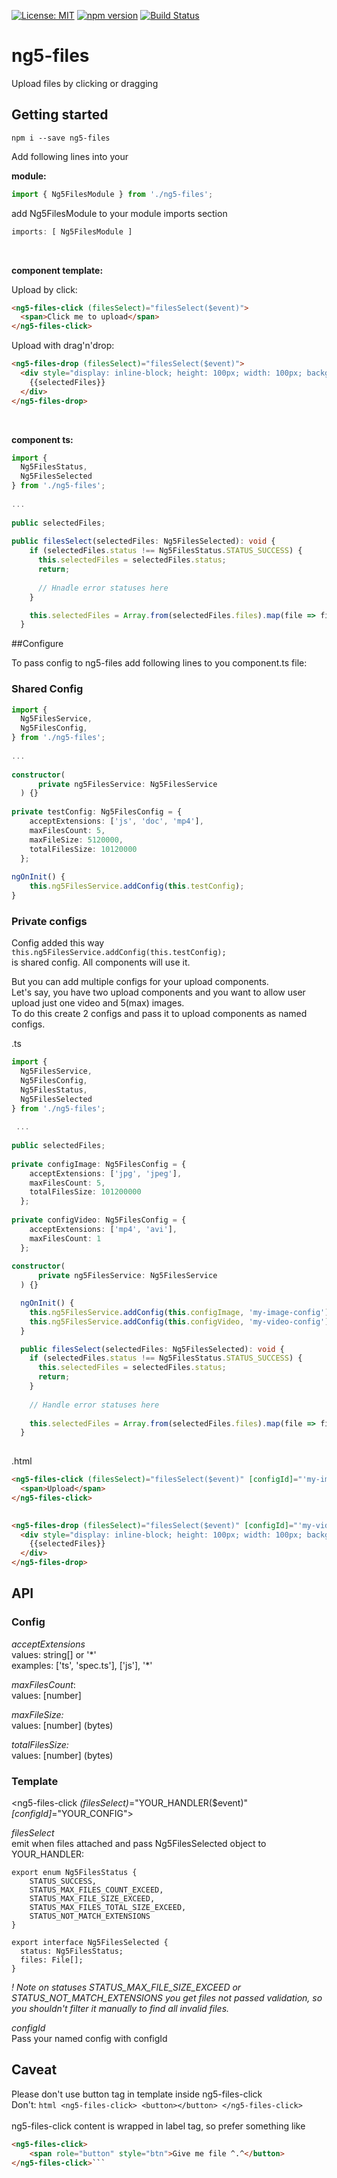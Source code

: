 [![License: MIT](https://img.shields.io/badge/License-MIT-yellow.svg)](https://opensource.org/licenses/MIT)
[![npm version](https://badge.fury.io/js/ng5-files.svg)](https://badge.fury.io/js/ng5-files)
[![Build Status](https://travis-ci.org/bonjurmrfirst/ng5-files.svg?branch=master)](https://travis-ci.org/bonjurmrfirst/ng5-files)

# ng5-files

Upload files by clicking or dragging


## Getting started

`npm i --save ng5-files`

Add following lines into your

**module:**

```typescript
import { Ng5FilesModule } from './ng5-files';
```

add Ng5FilesModule to your module imports section<br/>
```typescript
imports: [ Ng5FilesModule ]
```

<br/>

**component template:**

Upload by click:
```html
<ng5-files-click (filesSelect)="filesSelect($event)">
  <span>Click me to upload</span>
</ng5-files-click>
```

Upload with drag'n'drop:
```html
<ng5-files-drop (filesSelect)="filesSelect($event)">
  <div style="display: inline-block; height: 100px; width: 100px; background-color: gray">
    {{selectedFiles}}
  </div>
</ng5-files-drop>
```

<br/>

**component ts:**
 
```typescript
import {
  Ng5FilesStatus,
  Ng5FilesSelected
} from './ng5-files';
 
...
 
public selectedFiles;
 
public filesSelect(selectedFiles: Ng5FilesSelected): void {
    if (selectedFiles.status !== Ng5FilesStatus.STATUS_SUCCESS) {
      this.selectedFiles = selectedFiles.status;
      return;
      
      // Hnadle error statuses here
    }

    this.selectedFiles = Array.from(selectedFiles.files).map(file => file.name);
  }

```

##Configure

To pass config to ng5-files add following lines to you component.ts file:

### Shared Config

```typescript
import {
  Ng5FilesService,
  Ng5FilesConfig,
} from './ng5-files';
 
...
 
constructor(
      private ng5FilesService: Ng5FilesService
  ) {}
 
private testConfig: Ng5FilesConfig = {
    acceptExtensions: ['js', 'doc', 'mp4'],
    maxFilesCount: 5,
    maxFileSize: 5120000,
    totalFilesSize: 10120000
  };
   
ngOnInit() {
    this.ng5FilesService.addConfig(this.testConfig);
}
```

### Private configs

Config added this way <br>
`this.ng5FilesService.addConfig(this.testConfig);`<br>
is shared config. All components will use it.

But you can add multiple configs for your upload components.<br>
Let's say, you have two upload components and you want to allow user upload just one video and 5(max) images.<br>
To do this create 2 configs and pass it to upload components as named configs.

.ts

```typescript
import {
  Ng5FilesService,
  Ng5FilesConfig,
  Ng5FilesStatus,
  Ng5FilesSelected
} from './ng5-files';
 
 ...
 
public selectedFiles; 
 
private configImage: Ng5FilesConfig = {
    acceptExtensions: ['jpg', 'jpeg'],
    maxFilesCount: 5,
    totalFilesSize: 101200000
  };
  
private configVideo: Ng5FilesConfig = {
    acceptExtensions: ['mp4', 'avi'],
    maxFilesCount: 1
  };  
 
constructor(
      private ng5FilesService: Ng5FilesService
  ) {}

  ngOnInit() {
    this.ng5FilesService.addConfig(this.configImage, 'my-image-config');
    this.ng5FilesService.addConfig(this.configVideo, 'my-video-config');
  }

  public filesSelect(selectedFiles: Ng5FilesSelected): void {
    if (selectedFiles.status !== Ng5FilesStatus.STATUS_SUCCESS) {
      this.selectedFiles = selectedFiles.status;
      return;
    }
 
    // Handle error statuses here
 
    this.selectedFiles = Array.from(selectedFiles.files).map(file => file.name);
  } 
 
```

.html

```html
<ng5-files-click (filesSelect)="filesSelect($event)" [configId]="'my-image-config'">
  <span>Upload</span>
</ng5-files-click>
 

<ng5-files-drop (filesSelect)="filesSelect($event)" [configId]="'my-video-config'">
  <div style="display: inline-block; height: 100px; width: 100px; background-color: gray">
    {{selectedFiles}}
  </div>
</ng5-files-drop>
```  
  
  
## API

### Config

_acceptExtensions_ <br/>
values: string[] or \'\*\' <br/>
examples: ['ts', 'spec.ts'], ['js'], '*'

_maxFilesCount_: <br/>
values: [number] <br/>

_maxFileSize:_ <br/>
values: [number] (bytes)
 
_totalFilesSize:_ <br/>
values: [number] (bytes)

### Template

<ng5-files-click _(filesSelect)_="YOUR_HANDLER($event)" _[configId]_="YOUR_CONFIG">

_filesSelect_<br> 
emit when files attached and pass Ng5FilesSelected object to YOUR_HANDLER:

```
export enum Ng5FilesStatus {
    STATUS_SUCCESS,
    STATUS_MAX_FILES_COUNT_EXCEED,
    STATUS_MAX_FILE_SIZE_EXCEED,
    STATUS_MAX_FILES_TOTAL_SIZE_EXCEED,
    STATUS_NOT_MATCH_EXTENSIONS
}

export interface Ng5FilesSelected {
  status: Ng5FilesStatus;
  files: File[];
}
```

_! Note on statuses STATUS_MAX_FILE_SIZE_EXCEED or STATUS_NOT_MATCH_EXTENSIONS you get files not passed validation, so you shouldn't filter it manually to find all invalid files._

_configId_<br>
Pass your named config with configId
<br>

## Caveat
Please don't use button tag in template inside ng5-files-click<br>
Don't: ```html
<ng5-files-click>
    <button></button>
</ng5-files-click>```
<br><br>
ng5-files-click content is wrapped in label tag, so prefer something like
````html
<ng5-files-click>
    <span role="button" style="btn">Give me file ^.^</button>
</ng5-files-click>```
````

